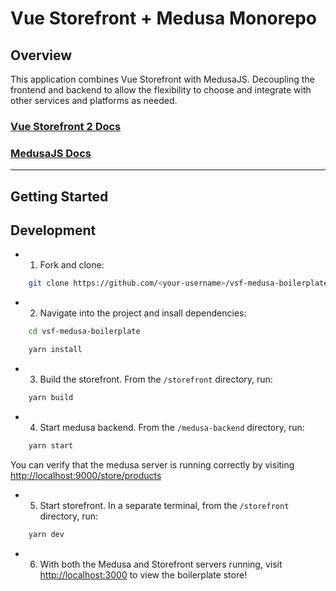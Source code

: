 # Vue Storefront + Medusa Monorepo

## Overview

This application combines Vue Storefront with MedusaJS. Decoupling the frontend and backend to allow the flexibility to choose and integrate with other services and platforms as needed.

### [Vue Storefront 2 Docs](https://docs.vuestorefront.io/v2/)

### [MedusaJS Docs](https://docs.medusajs.com/)

---

## Getting Started

## Development

- 1. Fork and clone:

```bash
    git clone https://github.com/<your-username>/vsf-medusa-boilerplate.git
```

- 2. Navigate into the project and insall dependencies:

```bash
    cd vsf-medusa-boilerplate

    yarn install

```

- 3. Build the storefront. From the `/storefront` directory, run:

```bash
    yarn build
```

- 4. Start medusa backend. From the `/medusa-backend` directory, run:

```bash
    yarn start
```

You can verify that the medusa server is running correctly by visiting [http://localhost:9000/store/products](http://localhost:9000/store/products)

- 5. Start storefront. In a separate terminal, from the `/storefront` directory, run:

```bash
    yarn dev
```

- 6. With both the Medusa and Storefront servers running, visit [http://localhost:3000](http://localhost:3000) to view the boilerplate store!
